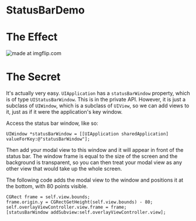 StatusBarDemo
=============

# The Effect

<img src="//i.imgflip.com/6skj5.gif" title="made at imgflip.com"/>

# The Secret

It's actually very easy. `UIApplication` has a `statusBarWindow` property, which is of type `UIStatusBarWindow`. This is in the private API. However, it is just a subclass of `UIWindow`, which is a subclass of `UIView`, so we can add views to it, just as if it were the application's key window.

Access the status bar window, like so:

```objc
UIWindow *statusBarWindow = [[UIApplication sharedApplication] valueForKey:@"statusBarWindow"];
```

Then add your modal view to this window and it will appear in front of the status bar. The window frame is equal to the size of the screen and the background is transparent, so you can then treat your modal view as any other view that would take up the whole screen.

The following code adds the modal view to the window and positions it at the bottom, with 80 points visible.

```
CGRect frame = self.view.bounds;
frame.origin.y = CGRectGetHeight(self.view.bounds) - 80;
self.overlayViewController.view.frame = frame;
[statusBarWindow addSubview:self.overlayViewController.view];
```
